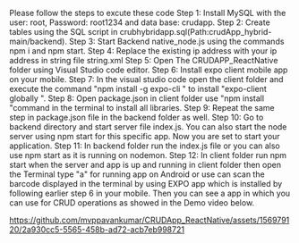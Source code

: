 Please follow the steps to excute these code
Step 1: Install MySQL with the user: root, Password: root1234 and data base: crudapp.
Step 2: Create tables using the SQL script in crubhybridapp.sql(Path:crudApp_hybrid-main/backend).
Step 3: Start Backend native_node.js using the commands npm i and npm start.
Step 4: Replace the existing ip address with your ip address in string file string.xml
Step 5: Open The CRUDAPP_ReactNative folder using Visual Studio code editor.
Step 6: Install expo client mobile app on your mobile.
Step 7: In the visual studio code open the client folder and execute the command "npm install -g expo-cli " to install 
        "expo-client globally ".
Step 8: Open package.json in client folder use "npm install "command in the terminal to install all libraries.
Step 9: Repeat the same step in package.json file in the backend folder as well.
Step 10: Go to backend directory and start server file index.js. You can also start the node server using npm start for 
        this specific app. Now you are set to start your application.
Step 11: In backend folder run the index.js file or you can also use npm start as it is running on nodemon.
Step 12: In client folder run npm start when the server and app is up and running in client folder  then open the 
         Terminal type "a" for running app on Android or use can scan the barcode displayed in the terminal by using 
         EXPO app which is installed by following earlier step 6 in your mobile.
         Then you can see a app in which you can use for CRUD operations as showed in the Demo video below. 
 


https://github.com/mvppavankumar/CRUDApp_ReactNative/assets/156979120/2a930cc5-5565-458b-ad72-acb7eb998721

